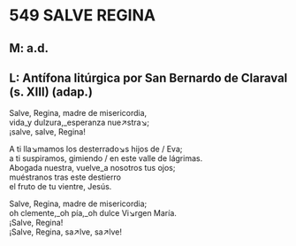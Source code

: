 # 549 SALVE REGINA

## M: a.d.
## L: Antífona litúrgica por San Bernardo de Claraval (s. XIII) (adap.)

Salve, Regina, madre de misericordia,  
vida_y dulzura,_esperanza nue↗stra↘;  
¡salve, salve, Regina!  

A ti lla↘mamos los desterrado↘s hijos de / Eva;  
a ti suspiramos, gimiendo / en este valle de lágrimas.  
Abogada nuestra, vuelve_a nosotros tus ojos;  
muéstranos tras este destierro  
el fruto de tu vientre, Jesús.  

Salve, Regina, madre de misericordia;  
oh clemente,_oh pía,_oh dulce Vi↘rgen María.  
¡Salve, Regina!  
¡Salve, Regina, sa↗lve, sa↗lve!  

